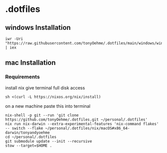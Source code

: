# .dotfiles


## windows Installation
```
iwr -Uri "https://raw.githubusercontent.com/tonyOehme/.dotfiles/main/windows/windows.ps1" | iex
```

## mac Installation
### Requirements

install nix
give terminal full disk access
```
sh <(curl -L https://nixos.org/nix/install)
```

on a new machine paste this into terminal
```
nix-shell -p git --run 'git clone https://github.com/tonyOehme/.dotfiles.git ~/personal/.dotfiles'
nix run nix-darwin --extra-experimental-features 'nix-command flakes' -- switch --flake ~/personal/.dotfiles/nix/macOS#x86_64-darwin/tonyandyoehme
cd ~/personal/.dotfiles
git submodule update --init --recursive
stow --target=$HOME .
```
